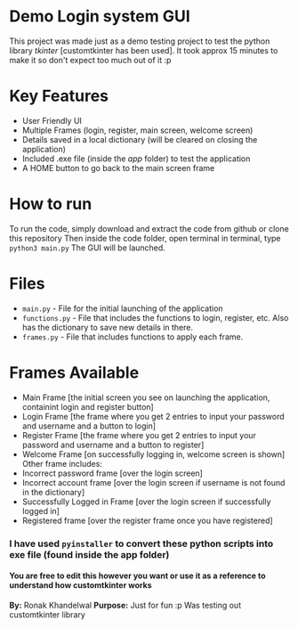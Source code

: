 # Demo Login system GUI
This project was made just as a demo testing project to test the python library *tkinter* [customtkinter has been used]. It took approx 15 minutes to make it so don't expect too much out of it :p

# Key Features
- User Friendly UI
- Multiple Frames (login, register, main screen, welcome screen)
- Details saved in a local dictionary (will be cleared on closing the application)
- Included .exe file (inside the *app* folder) to test the application
- A HOME button to go back to the main screen frame

# How to run
To run the code, simply download and extract the code from github or clone this repository
Then inside the code folder, open terminal
in terminal, type `python3 main.py`
The GUI will be launched.

# Files
- `main.py` - File for the initial launching of the application
- `functions.py` - File that includes the functions to login, register, etc. Also has the dictionary to save new details in there.
- `frames.py` - File that includes functions to apply each frame.

# Frames Available
- Main Frame [the initial screen you see on launching the application, containint login and register button]
- Login Frame [the frame where you get 2 entries to input your password and username and a button to login]
- Register Frame [the frame where you get 2 entries to input your password and username and a button to register]
- Welcome Frame [on successfully logging in, welcome screen is shown]
Other frame includes:
- Incorrect password frame [over the login screen]
- Incorrect account frame [over the login screen if username is not found in the dictionary]
- Successfully Logged in Frame [over the login screen if successfully logged in]
- Registered frame [over the register frame once you have registered]

### I have used `pyinstaller` to convert these python scripts into exe file (found inside the **app** folder) 

#### You are free to edit this however you want or use it as a reference to understand how customtkinter works
**By:** Ronak Khandelwal
**Purpose:** Just for fun :p Was testing out customtkinter library
